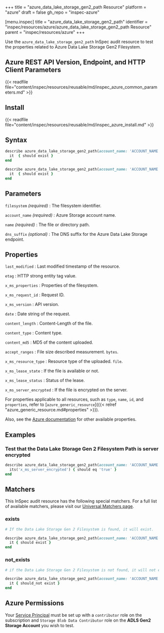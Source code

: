 +++
title = "azure_data_lake_storage_gen2_path Resource"
platform = "azure"
draft = false
gh_repo = "inspec-azure"

[menu.inspec]
title = "azure_data_lake_storage_gen2_path"
identifier = "inspec/resources/azure/azure_data_lake_storage_gen2_path Resource"
parent = "inspec/resources/azure"
+++

Use the `azure_data_lake_storage_gen2_path` InSpec audit resource to test the properties related to Azure Data Lake Storage Gen2 Filesystem.

## Azure REST API Version, Endpoint, and HTTP Client Parameters

{{< readfile file="content/inspec/resources/reusable/md/inspec_azure_common_parameters.md" >}}

## Install

{{< readfile file="content/inspec/resources/reusable/md/inspec_azure_install.md" >}}

## Syntax

```ruby
describe azure_data_lake_storage_gen2_path(account_name: 'ACCOUNT_NAME', filesystem: 'FILE_SYSTEM', name: 'PATHNAME') do
  it  { should exist }
end
```

```ruby
describe azure_data_lake_storage_gen2_path(account_name: 'ACCOUNT_NAME', filesystem: 'FILE_SYSTEM', name: 'PATH')  do
  it  { should exist }
end
```

## Parameters

`filesystem` _(required)_
: The filesystem identifier.

`account_name` _(required)_
: Azure Storage account name.

`name` _(required)_
: The file or directory path.

`dns_suffix` _(optional)_
: The DNS suffix for the Azure Data Lake Storage endpoint.

## Properties

`last_modified`
: Last modified timestamp of the resource.

`etag`
: HTTP strong entity tag value.

`x_ms_properties`
: Properties of the filesystem.

`x_ms_request_id`
: Request ID.

`x_ms_version`
: API version.

`date`
: Date string of the request.

`content_length`
: Content-Length of the file.

`content_type`
: Content type.

`content_md5`
: MD5 of the content uploaded.

`accept_ranges`
: File size described measurement. `bytes`.

`x_ms_resource_type`
: Resource type of the uploaded. `file`.

`x_ms_lease_state`
: If the file is available or not.

`x_ms_lease_status`
: Status of the lease.

`x_ms_server_encrypted`
: If the file is encrypted on the server.

For properties applicable to all resources, such as `type`, `name`, `id`, and `properties`, refer to [`azure_generic_resource`]({{< relref "azure_generic_resource.md#properties" >}}).

Also, see the [Azure documentation](https://docs.microsoft.com/en-us/rest/api/storageservices/datalakestoragegen2/path/get-properties) for other available properties.

## Examples

### Test that the Data Lake Storage Gen 2 Filesystem Path is server encrypted

```ruby
describe azure_data_lake_storage_gen2_path(account_name: 'ACCOUNT_NAME', filesystem: 'FILE_SYSTEM', name: 'PATHNAME')  do
  its('x_ms_server_encrypted') { should eq 'true' }
end
```

## Matchers

This InSpec audit resource has the following special matchers. For a full list of available matchers, please visit our [Universal Matchers page](/inspec/matchers/).

### exists

```ruby
# If the Data Lake Storage Gen 2 Filesystem is found, it will exist.

describe azure_data_lake_storage_gen2_path(account_name: 'ACCOUNT_NAME', filesystem: 'FILE_SYSTEM', name: 'PATHNAME')  do
  it { should exist }
end
```

### not_exists

```ruby
# if the Data Lake Storage Gen 2 Filesystem is not found, it will not exist.

describe azure_data_lake_storage_gen2_path(account_name: 'ACCOUNT_NAME', filesystem: 'FILE_SYSTEM', name: 'PATHNAME')  do
  it { should_not exist }
end
```

## Azure Permissions

Your [Service Principal](https://docs.microsoft.com/en-us/azure/azure-resource-manager/resource-group-create-service-principal-portal) must be set up with a `contributor` role on the subscription and `Storage Blob Data Contributor` role on the **ADLS Gen2 Storage Account** you wish to test.
